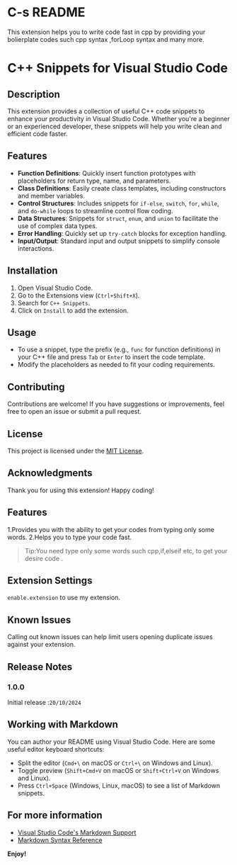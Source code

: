 # C-s README
This extension helps you to write code fast in cpp by providing your bolierplate
codes such cpp syntax ,forLoop syntax and many more.
# C++ Snippets for Visual Studio Code

## Description
This extension provides a collection of useful C++ code snippets to enhance your productivity in Visual Studio Code. Whether you're a beginner or an experienced developer, these snippets will help you write clean and efficient code faster.

## Features
- **Function Definitions**: Quickly insert function prototypes with placeholders for return type, name, and parameters.
- **Class Definitions**: Easily create class templates, including constructors and member variables.
- **Control Structures**: Includes snippets for `if-else`, `switch`, `for`, `while`, and `do-while` loops to streamline control flow coding.
- **Data Structures**: Snippets for `struct`, `enum`, and `union` to facilitate the use of complex data types.
- **Error Handling**: Quickly set up `try-catch` blocks for exception handling.
- **Input/Output**: Standard input and output snippets to simplify console interactions.

## Installation
1. Open Visual Studio Code.
2. Go to the Extensions view (`Ctrl+Shift+X`).
3. Search for `C++ Snippets`.
4. Click on `Install` to add the extension.

## Usage
- To use a snippet, type the prefix (e.g., `func` for function definitions) in your C++ file and press `Tab` or `Enter` to insert the code template.
- Modify the placeholders as needed to fit your coding requirements.

## Contributing
Contributions are welcome! If you have suggestions or improvements, feel free to open an issue or submit a pull request.

## License
This project is licensed under the [MIT License](LICENSE).

## Acknowledgments
Thank you for using this extension! Happy coding!

## Features
1.Provides you with the ability to get your codes from typing only some words.
2.Helps you to type your code fast.
> Tip:You need type only some words such cpp,if,elseif etc, to get your desire code .

## Extension Settings
`enable.extension` to use my extension.
## Known Issues

Calling out known issues can help limit users opening duplicate issues against your extension.

## Release Notes


### 1.0.0

Initial release :`20/10/2024`

## Working with Markdown

You can author your README using Visual Studio Code. Here are some useful editor keyboard shortcuts:

* Split the editor (`Cmd+\` on macOS or `Ctrl+\` on Windows and Linux).
* Toggle preview (`Shift+Cmd+V` on macOS or `Shift+Ctrl+V` on Windows and Linux).
* Press `Ctrl+Space` (Windows, Linux, macOS) to see a list of Markdown snippets.

## For more information

* [Visual Studio Code's Markdown Support](http://code.visualstudio.com/docs/languages/markdown)
* [Markdown Syntax Reference](https://help.github.com/articles/markdown-basics/)

**Enjoy!**
